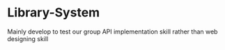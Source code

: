 # Library-System
Mainly develop to test our group API implementation skill rather than web designing skill
